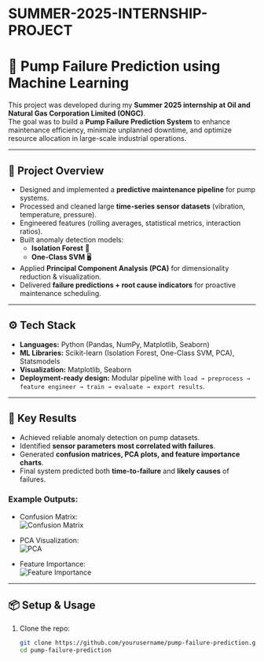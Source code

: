 # SUMMER-2025-INTERNSHIP-PROJECT
# 🔧 Pump Failure Prediction using Machine Learning

This project was developed during my **Summer 2025 internship at Oil and Natural Gas Corporation Limited (ONGC)**.  
The goal was to build a **Pump Failure Prediction System** to enhance maintenance efficiency, minimize unplanned downtime, and optimize resource allocation in large-scale industrial operations.

---

## 📌 Project Overview
- Designed and implemented a **predictive maintenance pipeline** for pump systems.  
- Processed and cleaned large **time-series sensor datasets** (vibration, temperature, pressure).  
- Engineered features (rolling averages, statistical metrics, interaction ratios).  
- Built anomaly detection models:
  - **Isolation Forest** 🌲
  - **One-Class SVM** 🖥
- Applied **Principal Component Analysis (PCA)** for dimensionality reduction & visualization.  
- Delivered **failure predictions + root cause indicators** for proactive maintenance scheduling.  

---

## ⚙️ Tech Stack
- **Languages:** Python (Pandas, NumPy, Matplotlib, Seaborn)  
- **ML Libraries:** Scikit-learn (Isolation Forest, One-Class SVM, PCA), Statsmodels  
- **Visualization:** Matplotlib, Seaborn  
- **Deployment-ready design:** Modular pipeline with `load → preprocess → feature engineer → train → evaluate → export results`.

---

## 🚀 Key Results
- Achieved reliable anomaly detection on pump datasets.  
- Identified **sensor parameters most correlated with failures**.  
- Generated **confusion matrices, PCA plots, and feature importance charts**.  
- Final system predicted both **time-to-failure** and **likely causes** of failures.  

### Example Outputs:
- Confusion Matrix:  
  ![Confusion Matrix](results/confusion_matrix.png)

- PCA Visualization:  
  ![PCA](results/pca_visualization.png)

- Feature Importance:  
  ![Feature Importance](results/feature_importance.png)

---

## 📦 Setup & Usage
1. Clone the repo:
   ```bash
   git clone https://github.com/yourusername/pump-failure-prediction.git
   cd pump-failure-prediction
